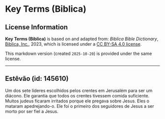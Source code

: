 # Key Terms (Biblica)

## License Information

**Key Terms (Biblica)** is based on and adapted from: _Biblica Bible Dictionary_, [Biblica, Inc.](https://www.biblica.com/), 2023, which is licensed under a [CC BY-SA 4.0 license](https://creativecommons.org/licenses/by-sa/4.0/legalcode.en).

This markdown version (created `2025-10-20`) is provided under the same license.



--------------------------------

## Estêvão (id: 145610)

Um dos sete líderes escolhidos pelos crentes em Jerusalém para ser um diácono. Ele garantia que todos os crentes tivessem comida suficiente. Muitos judeus ficaram irritados porque ele pregava sobre Jesus. Eles o mataram apedrejando\-o. Ele foi o primeiro dos seguidores de Jesus a ser morto por ser fiel a Jesus.


